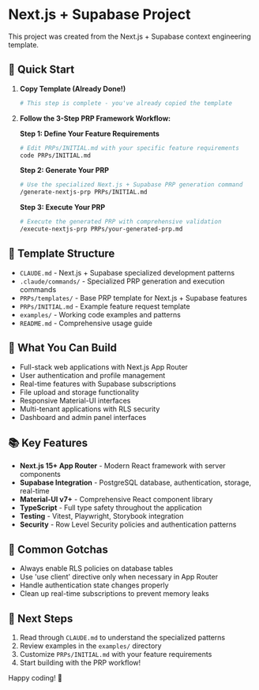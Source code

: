 # Next.js + Supabase Project

This project was created from the Next.js + Supabase context engineering template.

## 🚀 Quick Start

1. **Copy Template (Already Done!)**
   ```bash
   # This step is complete - you've already copied the template
   ```

2. **Follow the 3-Step PRP Framework Workflow:**

   **Step 1: Define Your Feature Requirements**
   ```bash
   # Edit PRPs/INITIAL.md with your specific feature requirements
   code PRPs/INITIAL.md
   ```

   **Step 2: Generate Your PRP**
   ```bash
   # Use the specialized Next.js + Supabase PRP generation command
   /generate-nextjs-prp PRPs/INITIAL.md
   ```

   **Step 3: Execute Your PRP**
   ```bash
   # Execute the generated PRP with comprehensive validation
   /execute-nextjs-prp PRPs/your-generated-prp.md
   ```

## 📁 Template Structure

- `CLAUDE.md` - Next.js + Supabase specialized development patterns
- `.claude/commands/` - Specialized PRP generation and execution commands
- `PRPs/templates/` - Base PRP template for Next.js + Supabase features
- `PRPs/INITIAL.md` - Example feature request template
- `examples/` - Working code examples and patterns
- `README.md` - Comprehensive usage guide

## 🎯 What You Can Build

- Full-stack web applications with Next.js App Router
- User authentication and profile management
- Real-time features with Supabase subscriptions
- File upload and storage functionality
- Responsive Material-UI interfaces
- Multi-tenant applications with RLS security
- Dashboard and admin panel interfaces

## 📚 Key Features

- **Next.js 15+ App Router** - Modern React framework with server components
- **Supabase Integration** - PostgreSQL database, authentication, storage, real-time
- **Material-UI v7+** - Comprehensive React component library
- **TypeScript** - Full type safety throughout the application
- **Testing** - Vitest, Playwright, Storybook integration
- **Security** - Row Level Security policies and authentication patterns

## 🚫 Common Gotchas

- Always enable RLS policies on database tables
- Use 'use client' directive only when necessary in App Router
- Handle authentication state changes properly
- Clean up real-time subscriptions to prevent memory leaks

## 📖 Next Steps

1. Read through `CLAUDE.md` to understand the specialized patterns
2. Review examples in the `examples/` directory
3. Customize `PRPs/INITIAL.md` with your feature requirements
4. Start building with the PRP workflow!

Happy coding! 🎉
